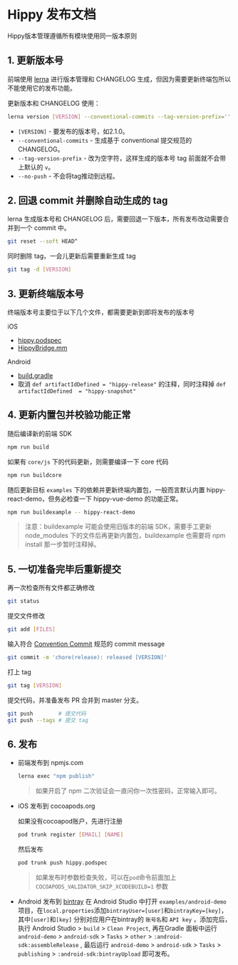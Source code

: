 # Hippy 发布文档

Hippy版本管理遵循所有模块使用同一版本原则

## 1. 更新版本号

前端使用 [lerna](https://lerna.js.org/) 进行版本管理和 CHANGELOG 生成，但因为需要更新终端包所以不能使用它的发布功能。

更新版本和 CHANGELOG 使用：

```bash
lerna version [VERSION] --conventional-commits --tag-version-prefix='' --no-push
```

* `[VERSION]` - 要发布的版本号，如2.1.0。
* `--conventional-commits` - 生成基于 conventional 提交规范的 CHANGELOG。
* `--tag-version-prefix` - 改为空字符，这样生成的版本号 tag 前面就不会带上默认的 `v`。
* `--no-push` - 不会将tag推动到远程。

## 2. 回退 commit 并删除自动生成的 tag

lerna 生成版本号和 CHANGELOG 后，需要回退一下版本，所有发布改动需要合并到一个 commit 中。

```bash
git reset --soft HEAD^
```

同时删除 tag，一会儿更新后需要重新生成 tag

```bash
git tag -d [VERSION]
```

## 3. 更新终端版本号

终端版本号主要位于以下几个文件，都需要更新到即将发布的版本号

iOS

* [hippy.podspec](https://github.com/Tencent/Hippy/blob/master/hippy.podspec#L11)
* [HippyBridge.mm](https://github.com/Tencent/Hippy/blob/master/ios/sdk/base/HippyBridge.mm#L45)

Android

* [build.gradle](https://github.com/Tencent/Hippy/blob/master/android/sdk/bintrayUpload.gradle#L8)
* 取消 `def artifactIdDefined = "hippy-release"` 的注释，同时注释掉 `def artifactIdDefined  = "hippy-snapshot"`

## 4. 更新内置包并校验功能正常

随后编译新的前端 SDK

```bash
npm run build
```

如果有 `core/js` 下的代码更新，则需要编译一下 core 代码

```bash
npm run buildcore
```

随后更新目标 `examples` 下的依赖并更新终端内置包，一般而言默认内置 hippy-react-demo，但务必检查一下 hippy-vue-demo 的功能正常。

```bash
npm run buildexample -- hippy-react-demo
```

> 注意：buildexample 可能会使用旧版本的前端 SDK，需要手工更新 node_modules 下的文件后再更新内置包，buildexample 也需要将 npm install 那一步暂时注释掉。

## 5. 一切准备完毕后重新提交

再一次检查所有文件都正确修改

```bash
git status
```

提交文件修改

```bash
git add [FILES]
```

输入符合 [Convention Commit](https://conventionalcommits.org/) 规范的 commit message

```bash
git commit -m 'chore(release): released [VERSION]'
```

打上 tag

```bash
git tag [VERSION]
```

提交代码，并准备发布 PR 合并到 master 分支。

```bash
git push        # 提交代码
git push --tags # 提交 tag
```

## 6. 发布

* 前端发布到 npmjs.com

  ```bash
  lerna exec "npm publish"
  ```

  > 如果开启了 npm 二次验证会一直问你一次性密码，正常输入即可。

* iOS 发布到 cocoapods.org

    如果没有cocoapod账户，先进行注册

    ```bash
    pod trunk register [EMAIL] [NAME]
    ```

    然后发布

    ```bash
    pod trunk push hippy.podspec
    ```

  > 如果发布时参数检查失败，可以在`pod`命令前面加上 `COCOAPODS_VALIDATOR_SKIP_XCODEBUILD=1` 参数

* Android 发布到 [bintray](https://bintray.com/beta/#/hippy/Hippy/hippy-release?tab=overview)
 在 Android Studio 中打开 `examples/android-demo` 项目，在`local.properties`添加`bintrayUser=[user]`和`bintrayKey=[key]`，其中`[user]`和`[key]` 分别对应用户在bintray的 `账号名`和 `API key` ，添加完后，执行 Android Studio > `build` > `Clean Project`, 再在Gradle 面板中运行 `android-demo` > `android-sdk` > `Tasks` > `other` > `:android-sdk:assembleRelease` , 最后运行 `android-demo` > `android-sdk` > `Tasks` > `publishing` > `:android-sdk:bintrayUpload` 即可发布。
